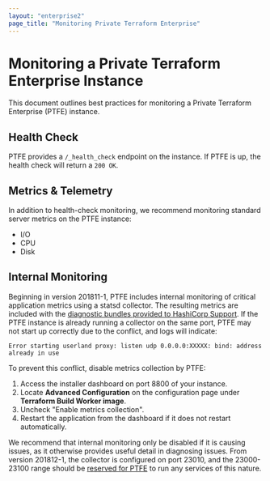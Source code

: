 ```yaml
---
layout: "enterprise2"
page_title: "Monitoring Private Terraform Enterprise"
---
```


# Monitoring a Private Terraform Enterprise Instance

This document outlines best practices for monitoring a Private Terraform Enterprise (PTFE) instance.

## Health Check 

PTFE provides a `/_health_check` endpoint on the instance. If PTFE is up, the health check will return a `200 OK`.

## Metrics & Telemetry

In addition to health-check monitoring, we recommend monitoring standard server metrics on the PTFE instance:

- I/O
- CPU
- Disk

## Internal Monitoring

Beginning in version 201811-1, PTFE includes internal monitoring of critical application metrics using a statsd collector. The resulting metrics are included with the [diagnostic bundles provided to HashiCorp Support](./diagnostics.html). If the PTFE instance is already running a collector on the same port, PTFE may not start up correctly due to the conflict, and logs will indicate:

```
Error starting userland proxy: listen udp 0.0.0.0:XXXXX: bind: address already in use
```

To prevent this conflict, disable metrics collection by PTFE:

1. Access the installer dashboard on port 8800 of your instance.
2. Locate **Advanced Configuration** on the configuration page under **Terraform Build Worker image**.
3. Uncheck "Enable metrics collection".
4. Restart the application from the dashboard if it does not restart automatically.

We recommend that internal monitoring only be disabled if it is causing issues, as it otherwise provides useful detail in diagnosing issues. From version 201812-1, the collector is configured on port 23010, and the 23000-23100 range should be [reserved for PTFE](./preflight-installer.html#network-requirements) to run any services of this nature.
